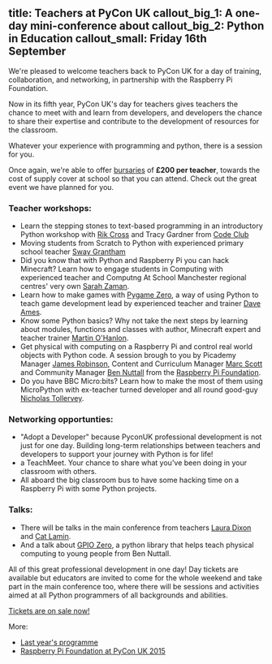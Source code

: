 title: Teachers at PyCon UK
callout_big_1: A one-day mini-conference about
callout_big_2: Python in Education
callout_small: Friday 16th September
---

We're pleased to welcome teachers back to PyCon UK for a day of training,
collaboration, and networking, in partnership with the Raspberry Pi Foundation.

Now in its fifth year, PyCon UK's day for teachers gives teachers the chance to
meet with and learn from developers, and developers the chance to share their
expertise and contribute to the development of resources for the classroom.

Whatever your experience with programming and python, there is a session for you. 

Once again, we're able to offer [bursaries](/teachers/bursaries/) of **£200 per
teacher**, towards the cost of supply cover at school so that you can attend. Check out the great event we have planned for you. 

### Teacher workshops:

 * Learn the stepping stones to text-based programming in an introductory Python workshop with [Rik Cross](https://twitter.com/CodeClubRik) and Tracy Gardner from [Code Club](https://www.codeclub.org.uk/)
 * Moving students from Scratch to Python with experienced primary school teacher [Sway Grantham](http://swaygrantham.co.uk/)
 * Did you know that with Python and Raspberry Pi you can hack Minecraft? Learn how to engage students in Computing with experienced teacher and Computng At School Manchester regional centres' very own [Sarah Zaman](https://twitter.com/sezzyann72).
 * Learn how to make games with [Pygame Zero](http://mauveweb.co.uk/posts/2015/05/pygame-zero.html), a way of using Python to teach game development lead by experienced teacher and trainer [Dave Ames](https://twitter.com/davidames?lang=en-gb). 
 * Know some Python basics? Why not take the next steps by learning about modules, functions and classes with author, Minecraft expert and teacher trainer [Martin O'Hanlon](http://www.stuffaboutcode.com/). 
 * Get physical with computing on a Raspberry Pi and control real world objects with Python code. A session brough to you by Picademy Manager [James Robinson](https://twitter.com/legojames), Content and Curriculum Manager [Marc Scott](https://twitter.com/Coding2Learn) and Community Manager [Ben Nuttall](https://twitter.com/ben_nuttall) from the [Raspberry Pi Foundation](http://raspberrypi.org/education).
 * Do you have BBC Micro:bits? Learn how to make the most of them using MicroPython with ex-teacher turned developer and all round good-guy [Nicholas Tollervey](http://ntoll.org/).

### Networking opportunties: 

 * "Adopt a Developer" because PyconUK professional development is not just for one day. Building long-term relationships between teachers and developers to support your journey with Python is for life!
 * a TeachMeet. Your chance to share what you've been doing in your classroom with others. 
 * All aboard the big classroom bus to have some hacking time on a Raspberry Pi with some Python projects. 

### Talks:

 * There will be talks in the main conference from teachers [Laura Dixon](https://codeboom.wordpress.com/) and [Cat Lamin](https://teachprimarycomputing.wordpress.com/). 
 * And a talk about [GPIO Zero](https://www.raspberrypi.org/magpi/gpio-zero-essentials/), a python library that helps teach physical computing to young people from Ben Nuttall. 

All of this great professional development in one day! Day tickets are available but educators are invited to come for the whole weekend and take part in the main conference too, where there will be sessions and activities aimed at all Python
programmers of all backgrounds and abilities. 

[Tickets are on sale now!](/tickets/)

More:

 * [Last year's programme](http://2015.pyconuk.org/education/#teachers)
 * [Raspberry Pi Foundation at PyCon UK 2015](https://www.raspberrypi.org/blog/kids-teachers-developers-pyconuk-2015/)
